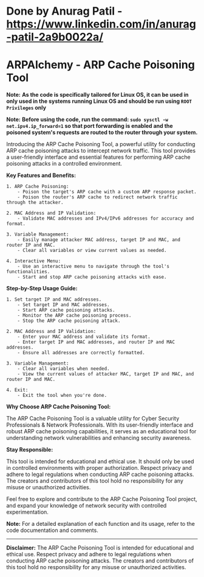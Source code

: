 # Done by Anurag Patil - https://www.linkedin.com/in/anurag-patil-2a9b0022a/
# ARPAlchemy - ARP Cache Poisoning Tool

**Note:** **As the code is specifically tailored for Linux OS, it can be used in only used in the systems running Linux OS and should be run using `ROOT Privileges` only**

**Note:** **Before using the code, run the command: `sudo sysctl -w net.ipv4.ip_forward=1` so that port forwarding is enabled and the poisoned system's requests are routed to the router through your system.**

Introducing the ARP Cache Poisoning Tool, a powerful utility for conducting ARP cache poisoning attacks to intercept network traffic. This tool provides a user-friendly interface and essential features for performing ARP cache poisoning attacks in a controlled environment.

**Key Features and Benefits:**

    1. ARP Cache Poisoning:
        - Poison the target's ARP cache with a custom ARP response packet.
        - Poison the router's ARP cache to redirect network traffic through the attacker.

    2. MAC Address and IP Validation:
        - Validate MAC addresses and IPv4/IPv6 addresses for accuracy and format.
   
    3. Variable Management:
        - Easily manage attacker MAC address, target IP and MAC, and router IP and MAC.
        - Clear all variables or view current values as needed.

    4. Interactive Menu:
        - Use an interactive menu to navigate through the tool's functionalities.
        - Start and stop ARP cache poisoning attacks with ease.

**Step-by-Step Usage Guide:**

    1. Set target IP and MAC addresses.
        - Set target IP and MAC addresses.
        - Start ARP cache poisoning attacks.
        - Monitor the ARP cache poisoning process.
        - Stop the ARP cache poisoning attack.

    2. MAC Address and IP Validation:
        - Enter your MAC address and validate its format.
        - Enter target IP and MAC addresses, and router IP and MAC addresses.
        - Ensure all addresses are correctly formatted.

    3. Variable Management:
        - Clear all variables when needed.
        - View the current values of attacker MAC, target IP and MAC, and router IP and MAC.

    4. Exit:
        - Exit the tool when you're done.

**Why Choose ARP Cache Poisoning Tool:**

The ARP Cache Poisoning Tool is a valuable utility for Cyber Security Professionals & Network Professionals. With its user-friendly interface and robust ARP cache poisoning capabilities, it serves as an educational tool for understanding network vulnerabilities and enhancing security awareness.

**Stay Responsible:**

This tool is intended for educational and ethical use. It should only be used in controlled environments with proper authorization. Respect privacy and adhere to legal regulations when conducting ARP cache poisoning attacks. The creators and contributors of this tool hold no responsibility for any misuse or unauthorized activities.

Feel free to explore and contribute to the ARP Cache Poisoning Tool project, and expand your knowledge of network security with controlled experimentation.

**Note:** For a detailed explanation of each function and its usage, refer to the code documentation and comments.

---

**Disclaimer:** The ARP Cache Poisoning Tool is intended for educational and ethical use. Respect privacy and adhere to legal regulations when conducting ARP cache poisoning attacks. The creators and contributors of this tool hold no responsibility for any misuse or unauthorized activities.
